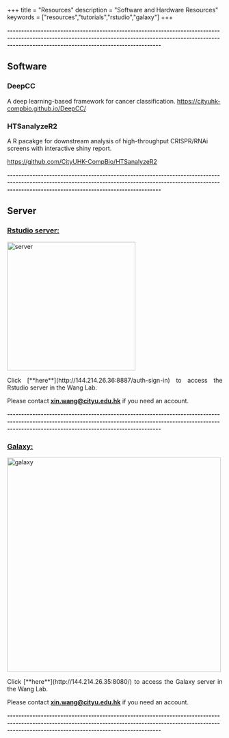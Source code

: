 +++
title = "Resources"
description = "Software and Hardware Resources"
keywords = ["resources","tutorials","rstudio","galaxy"]
+++

**---------------------------------------------------------------------------------------------------------------------------------------------------------------------------------------------------------------**

## Software

### DeepCC

A deep learning-based framework for cancer classification. https://cityuhk-compbio.github.io/DeepCC/

### HTSanalyzeR2

A R pacakge for downstream analysis of high-throughput CRISPR/RNAi screens with interactive shiny report.

https://github.com/CityUHK-CompBio/HTSanalyzeR2

**---------------------------------------------------------------------------------------------------------------------------------------------------------------------------------------------------------------**

## Server

### [**Rstudio server:**](http://144.214.26.67:8787/auth-sign-in)

<img src="/img/server/rstudioserver.png" width= "300" alt="server" align="center">

<p align="justify">Click [**here**](http://144.214.26.36:8887/auth-sign-in) to access the Rstudio server in the Wang Lab. 

Please contact **xin.wang@cityu.edu.hk** if you need an account.

**---------------------------------------------------------------------------------------------------------------------------------------------------------------------------------------------------------------**

### [**Galaxy:**](http://144.214.26.35:8080/)

<img src="/img/server/galaxy.png" alt="galaxy" width= "500" align="center">

<p align="justify">Click [**here**](http://144.214.26.35:8080/) to access the Galaxy server in the Wang Lab. 

Please contact **xin.wang@cityu.edu.hk** if you need an account.

**---------------------------------------------------------------------------------------------------------------------------------------------------------------------------------------------------------------**
